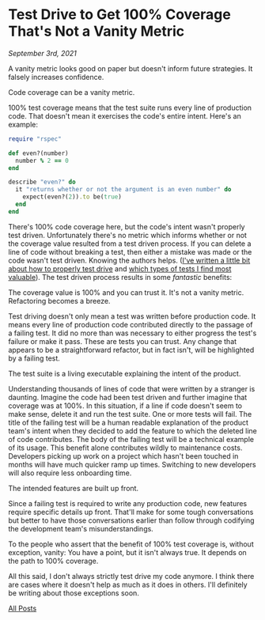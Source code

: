 # Test Drive to Get 100% Coverage That's Not a Vanity Metric

_September 3rd, 2021_

A vanity metric looks good on paper but doesn't inform future strategies. It falsely increases confidence.

Code coverage can be a vanity metric.

100% test coverage means that the test suite runs every line of production code. That doesn't mean it exercises the code's entire intent. Here's an example:

```ruby
require "rspec"

def even?(number)
  number % 2 == 0
end

describe "even?" do
  it "returns whether or not the argument is an even number" do
    expect(even?(2)).to be(true)
  end
end
```

There's 100% code coverage here, but the code's intent wasn't properly test driven. Unfortunately there's no metric which informs whether or not the coverage value resulted from a test driven process. If you can delete a line of code without breaking a test, then either a mistake was made or the code wasn't test driven. Knowing the authors helps. ([I've written a little bit about how to properly test drive][1] and [which types of tests I find most valuable][2]). The test driven process results in some _fantastic_ benefits:

The coverage value is 100% and you can trust it. It's not a vanity metric. Refactoring becomes a breeze.

Test driving doesn't only mean a test was written before production code. It means every line of production code contributed directly to the passage of a failing test. It did no more than was necessary to either progress the test's failure or make it pass. These are tests you can trust. Any change that appears to be a straightforward refactor, but in fact isn't, will be highlighted by a failing test.

The test suite is a living executable explaining the intent of the product.

Understanding thousands of lines of code that were written by a stranger is daunting. Imagine the code had been test driven and further imagine that coverage was at 100%. In this situation, if a line if code doesn't seem to make sense, delete it and run the test suite. One or more tests will fail. The title of the failing test will be a human readable explanation of the product team's intent when they decided to add the feature to which the deleted line of code contributes. The body of the failing test will be a technical example of its usage. This benefit alone contributes wildly to maintenance costs. Developers picking up work on a project which hasn't been touched in months will have much quicker ramp up times. Switching to new developers will also require less onboarding time.

The intended features are built up front.

Since a failing test is required to write any production code, new features require specific details up front. That'll make for some tough conversations but better to have those conversations earlier than follow through codifying the development team's misunderstandings.

To the people who assert that the benefit of 100% test coverage is, without exception, vanity: You have a point, but it isn't always true. It depends on the path to 100% coverage.

All this said, I don't always strictly test drive my code anymore. I think there are cases where it doesn't help as much as it does in others. I'll definitely be writing about those exceptions soon.

[1]: https://pachulski.dev/posts/test-driving.html
[2]: https://pachulski.dev/posts/automated-testing.html

[All Posts](/README.md)

